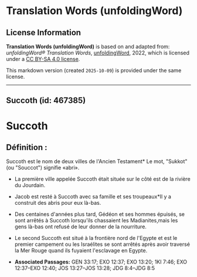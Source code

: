 # Translation Words (unfoldingWord)

## License Information

**Translation Words (unfoldingWord)** is based on and adapted from: _unfoldingWord® Translation Words_, [unfoldingWord](https://unfoldingword.org/utw), 2022, which is licensed under a [CC BY-SA 4.0 license](https://creativecommons.org/licenses/by-sa/4.0/legalcode.en).

This markdown version (created `2025-10-09`) is provided under the same license.



--------------------------------

## Succoth (id: 467385)

Succoth
=======

Définition :
------------

Succoth est le nom de deux villes de l'Ancien Testament\* Le mot, "Sukkot" (ou "Souccot") signifie «abri».

* La première ville appelée Succoth était située sur le côté est de la rivière du Jourdain.
* Jacob est resté à Succoth avec sa famille et ses troupeaux\*Il y a construit des abris pour eux là\-bas.
* Des centaines d'années plus tard, Gédéon et ses hommes épuisés, se sont arrêtés à Succoth lorsqu'ils chassaient les Madianites,mais les gens là\-bas ont refusé de leur donner de la nourriture.
* Le second Succoth est situé à la frontière nord de l'Egypte et est le premier campement ou les Israélites se sont arrêtés après avoir traversé la Mer Rouge quand ils fuyaient l'esclavage en Egypte.

* **Associated Passages:** GEN 33:17; EXO 12:37; EXO 13:20; 1KI 7:46; EXO 12:37–EXO 12:40; JOS 13:27–JOS 13:28; JDG 8:4–JDG 8:5


